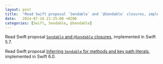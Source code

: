 ```yaml
---
layout: post
title:  "Read Swift proposal `Sendable` and `@Sendable` closures, implemented in Swift 5.7 and proposal Inferring `Sendable` for methods and key path literals, implemented in Swift 6.0"
date:   2024-07-16 21:25:00 +0200
categories: [Swift, Sendable, @Sendable]
---
```

Read Swift proposal [`Sendable` and `@Sendable` closures](https://github.com/swiftlang/swift-evolution/blob/main/proposals/0302-concurrent-value-and-concurrent-closures.md#value-semantic-composition), implemented in Swift 5.7.

Read Swift proposal [Inferring `Sendable` for methods and key path literals](https://github.com/swiftlang/swift-evolution/blob/main/proposals/0418-inferring-sendable-for-methods.md), implemented in Swift 6.0.
